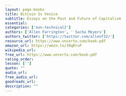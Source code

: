 ```yaml
---
layout: page-books
title: Bitcoin Is Venice
subtitle: Essays on the Past and Future of Capitalism
essential: 
categories: ['non-technical2']
authors: ['Allen Farrington', ' Sacha Meyers']
authors_twitter: ['https://twitter.com/allenf32/']
resource_url: https://www.uncerto.com/book-pdf
amazon_url: https://amzn.to/39qRrvP
wikipedia_url: 
free_url: https://www.uncerto.com/book-pdf
rating_order: 
lesson: ['']
quote: ""
audio_url: 
free_audio_url: 
goodreads_url: 
description: ""
---
```

